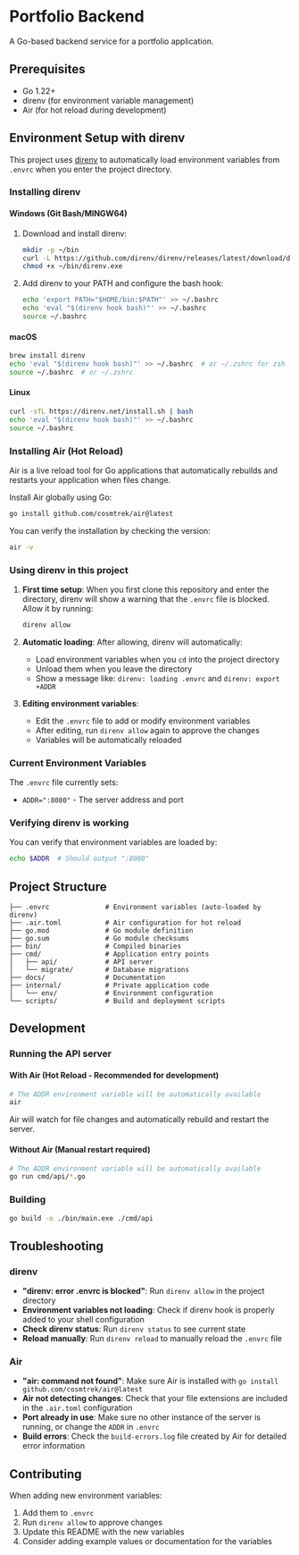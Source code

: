 # Portfolio Backend

A Go-based backend service for a portfolio application.

## Prerequisites

- Go 1.22+
- direnv (for environment variable management)
- Air (for hot reload during development)

## Environment Setup with direnv

This project uses [direnv](https://direnv.net/) to automatically load environment variables from `.envrc` when you enter the project directory.

### Installing direnv

#### Windows (Git Bash/MINGW64)

1. Download and install direnv:

   ```bash
   mkdir -p ~/bin
   curl -L https://github.com/direnv/direnv/releases/latest/download/direnv.windows-amd64.exe -o ~/bin/direnv.exe
   chmod +x ~/bin/direnv.exe
   ```

2. Add direnv to your PATH and configure the bash hook:

   ```bash
   echo 'export PATH="$HOME/bin:$PATH"' >> ~/.bashrc
   echo 'eval "$(direnv hook bash)"' >> ~/.bashrc
   source ~/.bashrc
   ```

#### macOS

```bash
brew install direnv
echo 'eval "$(direnv hook bash)"' >> ~/.bashrc  # or ~/.zshrc for zsh
source ~/.bashrc  # or ~/.zshrc
```

#### Linux

```bash
curl -sfL https://direnv.net/install.sh | bash
echo 'eval "$(direnv hook bash)"' >> ~/.bashrc
source ~/.bashrc
```

### Installing Air (Hot Reload)

Air is a live reload tool for Go applications that automatically rebuilds and restarts your application when files change.

Install Air globally using Go:

```bash
go install github.com/cosmtrek/air@latest
```

You can verify the installation by checking the version:

```bash
air -v
```

### Using direnv in this project

1. **First time setup**: When you first clone this repository and enter the directory, direnv will show a warning that the `.envrc` file is blocked. Allow it by running:

   ```bash
   direnv allow
   ```

2. **Automatic loading**: After allowing, direnv will automatically:

   - Load environment variables when you `cd` into the project directory
   - Unload them when you leave the directory
   - Show a message like: `direnv: loading .envrc` and `direnv: export +ADDR`

3. **Editing environment variables**:
   - Edit the `.envrc` file to add or modify environment variables
   - After editing, run `direnv allow` again to approve the changes
   - Variables will be automatically reloaded

### Current Environment Variables

The `.envrc` file currently sets:

- `ADDR=":8080"` - The server address and port

### Verifying direnv is working

You can verify that environment variables are loaded by:

```bash
echo $ADDR  # Should output ":8080"
```

## Project Structure

```text
├── .envrc              # Environment variables (auto-loaded by direnv)
├── .air.toml           # Air configuration for hot reload
├── go.mod              # Go module definition
├── go.sum              # Go module checksums
├── bin/                # Compiled binaries
├── cmd/                # Application entry points
│   ├── api/            # API server
│   └── migrate/        # Database migrations
├── docs/               # Documentation
├── internal/           # Private application code
│   └── env/            # Environment configuration
└── scripts/            # Build and deployment scripts
```

## Development

### Running the API server

#### With Air (Hot Reload - Recommended for development)

```bash
# The ADDR environment variable will be automatically available
air
```

Air will watch for file changes and automatically rebuild and restart the server.

#### Without Air (Manual restart required)

```bash
# The ADDR environment variable will be automatically available
go run cmd/api/*.go
```

### Building

```bash
go build -o ./bin/main.exe ./cmd/api
```

## Troubleshooting

### direnv

- **"direnv: error .envrc is blocked"**: Run `direnv allow` in the project directory
- **Environment variables not loading**: Check if direnv hook is properly added to your shell configuration
- **Check direnv status**: Run `direnv status` to see current state
- **Reload manually**: Run `direnv reload` to manually reload the `.envrc` file

### Air

- **"air: command not found"**: Make sure Air is installed with `go install github.com/cosmtrek/air@latest`
- **Air not detecting changes**: Check that your file extensions are included in the `.air.toml` configuration
- **Port already in use**: Make sure no other instance of the server is running, or change the `ADDR` in `.envrc`
- **Build errors**: Check the `build-errors.log` file created by Air for detailed error information

## Contributing

When adding new environment variables:

1. Add them to `.envrc`
2. Run `direnv allow` to approve changes
3. Update this README with the new variables
4. Consider adding example values or documentation for the variables
